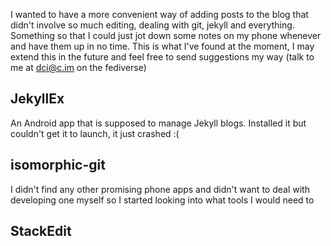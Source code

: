 I wanted to have a more convenient way of adding posts to the blog that didn't involve so much editing, dealing with git, jekyll and everything. Something so that I could just jot down some notes on my phone whenever and have them up in no time. This is what I've found at the moment, I may extend this in the future and feel free to send suggestions my way (talk to me at [dci@c.im](https://c.im/@dcl) on the fediverse)

## JekyllEx
An Android app that is supposed to manage Jekyll blogs. Installed it but couldn't get it to launch, it just crashed :(

## isomorphic-git
I didn't find any other promising phone apps and didn't want to deal with developing one myself so I started looking into what tools I would need to 

## StackEdit


<!--stackedit_data:
eyJoaXN0b3J5IjpbMTMzNjE0NTk4MF19
-->